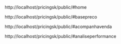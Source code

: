 
http://localhost/pricingsk/public/#home

http://localhost/pricingsk/public/#basepreco

http://localhost/pricingsk/public/#acompanhavenda

http://localhost/pricingsk/public/#analiseperformance

